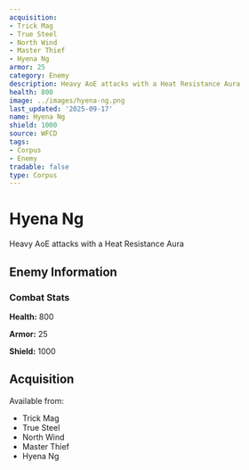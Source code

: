 ```yaml
---
acquisition:
- Trick Mag
- True Steel
- North Wind
- Master Thief
- Hyena Ng
armor: 25
category: Enemy
description: Heavy AoE attacks with a Heat Resistance Aura
health: 800
image: ../images/hyena-ng.png
last_updated: '2025-09-17'
name: Hyena Ng
shield: 1000
source: WFCD
tags:
- Corpus
- Enemy
tradable: false
type: Corpus
---
```


# Hyena Ng

Heavy AoE attacks with a Heat Resistance Aura

## Enemy Information

### Combat Stats

**Health:** 800

**Armor:** 25

**Shield:** 1000

## Acquisition

Available from:
- Trick Mag
- True Steel
- North Wind
- Master Thief
- Hyena Ng

